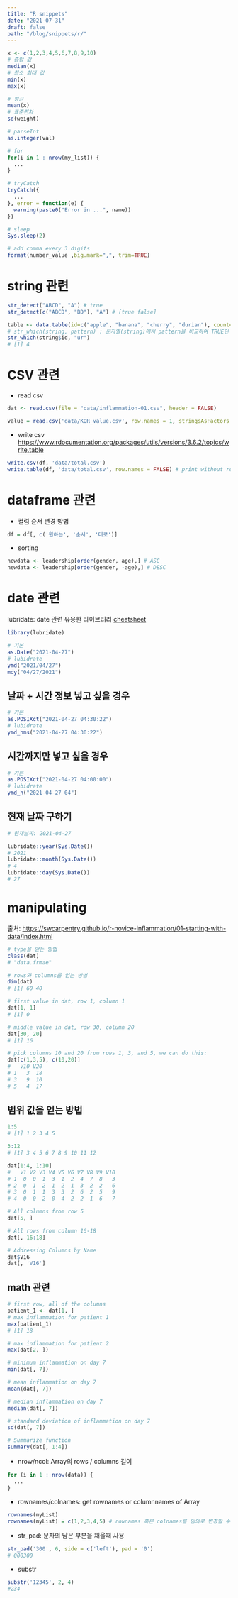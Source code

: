 ```yaml
---
title: "R snippets"
date: "2021-07-31"
draft: false
path: "/blog/snippets/r/"
---
```


```r
x <- c(1,2,3,4,5,6,7,8,9,10)
# 중앙 값
median(x)
# 최소 최대 값
min(x)
max(x)

# 평균
mean(x)
# 표준편차
sd(weight)

# parseInt
as.integer(val)

# for
for(i in 1 : nrow(my_list)) {
  ...
}

# tryCatch
tryCatch({
  ...
}, error = function(e) {
  warning(paste0("Error in ...", name))
})

# sleep
Sys.sleep(2)

# add comma every 3 digits
format(number_value ,big.mark=",", trim=TRUE)
```

# string 관련
```r
str_detect("ABCD", "A") # true
str_detect(c("ABCD", "BD"), "A") # [true false]

table <- data.table(id=c("apple", "banana", "cherry", "durian"), count=c(1,2,3,4))
# str_which(string, pattern) : 문자열(string)에서 pattern을 비교하여 TRUE인 인덱스를 알려준다
str_which(string$id, "ur")
# [1] 4
```

# CSV 관련
- read csv
```r
dat <- read.csv(file = "data/inflammation-01.csv", header = FALSE)

value = read.csv('data/KOR_value.csv', row.names = 1, stringsAsFactors = FALSE)
```

- write csv
https://www.rdocumentation.org/packages/utils/versions/3.6.2/topics/write.table
```r
write.csv(df, 'data/total.csv')
write.table(df, 'data/total.csv', row.names = FALSE) # print without rownames
```

# dataframe 관련
- 컬럼 순서 변경 방법
```r
df = df[, c('원하는', '순서', '대로')]
```

- sorting
```r
newdata <- leadership[order(gender, age),] # ASC
newdata <- leadership[order(gender, -age),] # DESC
```

# date 관련
lubridate: date 관련 유용한 라이브러리 [cheatsheet](https://rawgit.com/rstudio/cheatsheets/master/lubridate.pdf)

```r
library(lubridate)
```

```r
# 기본
as.Date("2021-04-27")
# lubidrate
ymd("2021/04/27")
mdy("04/27/2021")
```

## 날짜 + 시간 정보 넣고 싶을 경우
```r
# 기본
as.POSIXct("2021-04-27 04:30:22")
# lubidrate
ymd_hms("2021-04-27 04:30:22")
```

## 시간까지만 넣고 싶을 경우
```r
# 기본
as.POSIXct("2021-04-27 04:00:00")
# lubidrate
ymd_h("2021-04-27 04")
```

## 현재 날짜 구하기
```r
# 현재날짜: 2021-04-27

lubridate::year(Sys.Date())
# 2021
lubridate::month(Sys.Date())
# 4
lubridate::day(Sys.Date())
# 27
```


# manipulating
출처:
https://swcarpentry.github.io/r-novice-inflammation/01-starting-with-data/index.html

```r
# type을 얻는 방법
class(dat)
# "data.frmae"

# rows와 columns를 얻는 방법
dim(dat)
# [1] 60 40

# first value in dat, row 1, column 1
dat[1, 1]
# [1] 0

# middle value in dat, row 30, column 20
dat[30, 20]
# [1] 16

# pick columns 10 and 20 from rows 1, 3, and 5, we can do this:
dat[c(1,3,5), c(10,20)]
#   V10 V20
# 1   3  18
# 3   9  10
# 5   4  17
```

## 범위 값을 얻는 방법
```r
1:5
# [1] 1 2 3 4 5

3:12
# [1] 3 4 5 6 7 8 9 10 11 12

dat[1:4, 1:10]
#   V1 V2 V3 V4 V5 V6 V7 V8 V9 V10
# 1  0  0  1  3  1  2  4  7  8   3
# 2  0  1  2  1  2  1  3  2  2   6
# 3  0  1  1  3  3  2  6  2  5   9
# 4  0  0  2  0  4  2  2  1  6   7

# All columns from row 5
dat[5, ]

# All rows from column 16-18
dat[, 16:18]

# Addressing Columns by Name
dat$V16
dat[, 'V16']
```

## math 관련
```r
# first row, all of the columns
patient_1 <- dat[1, ]
# max inflammation for patient 1
max(patient_1)
# [1] 18

# max inflammation for patient 2
max(dat[2, ])

# minimum inflammation on day 7
min(dat[, 7])

# mean inflammation on day 7
mean(dat[, 7])

# median inflammation on day 7
median(dat[, 7])

# standard deviation of inflammation on day 7
sd(dat[, 7])

# Summarize function
summary(dat[, 1:4])
```


- nrow/ncol: Array의 rows / columns 길이
```r
for (i in 1 : nrow(data)) {
  ...
}
```

- rownames/colnames: get rownames or columnnames of Array
```r
rownames(myList)
rownames(myList) = c(1,2,3,4,5) # rownames 혹은 colnames를 임의로 변경할 수 있다.
```

- str_pad: 문자의 남은 부분을 채울때 사용
```r
str_pad('300', 6, side = c('left'), pad = '0')
# 000300
```

- substr
```r
substr('12345', 2, 4)
#234
```
